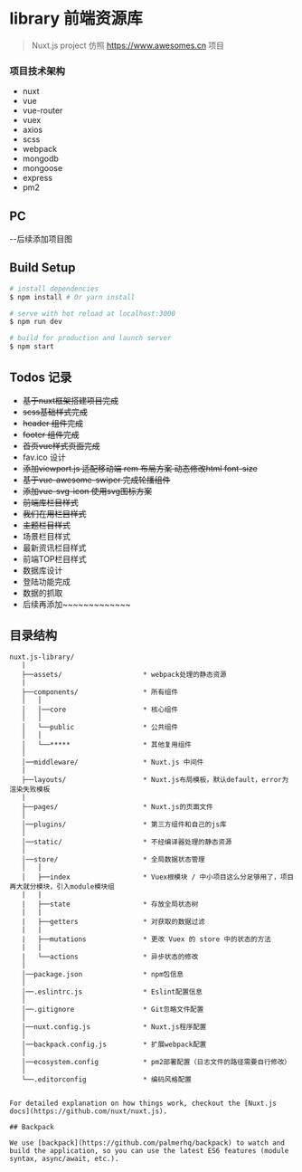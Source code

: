 # library 前端资源库

> Nuxt.js project  仿照 https://www.awesomes.cn 项目

### 项目技术架构
- nuxt
- vue
- vue-router
- vuex
- axios
- scss
- webpack
- mongodb
- mongoose
- express
- pm2


## PC
--后续添加项目图

## Build Setup

``` bash
# install dependencies
$ npm install # Or yarn install

# serve with hot reload at localhost:3000
$ npm run dev

# build for production and launch server
$ npm start
```


## Todos 记录

- ~~基于nuxt框架搭建项目完成~~
- ~~scss基础样式完成~~
- ~~header 组件完成~~
- ~~footer 组件完成~~
- ~~首页vue样式页面完成~~
- fav.ico 设计
- ~~添加viewport.js 适配移动端 rem 布局方案 动态修改html font-size~~
- ~~基于vue-awesome-swiper 完成轮播组件~~
- ~~添加vue-svg-icon 使用svg图标方案~~
- ~~前端库栏目样式~~
- ~~我们在用栏目样式~~
- ~~主题栏目样式~~
- 场景栏目样式
- 最新资讯栏目样式
- 前端TOP栏目样式
- 数据库设计
- 登陆功能完成
- 数据的抓取
- 后续再添加~~~~~~~~~~~~~
## 目录结构
```
nuxt.js-library/
   |
   ├──assets/                    * webpack处理的静态资源
   |
   ├──components/                * 所有组件
   │   │
   │   │──core                   * 核心组件
   │   │
   │   └──public                 * 公共组件
   │   │
   │   └──*****                  * 其他复用组件
   │
   │──middleware/                * Nuxt.js 中间件
   |
   ├──layouts/                   * Nuxt.js布局模板，默认default，error为渲染失败模板
   |
   ├──pages/                     * Nuxt.js的页面文件
   │
   │──plugins/                   * 第三方组件和自己的js库
   │
   │──static/                    * 不经编译器处理的静态资源
   │
   │──store/                     * 全局数据状态管理
   │   │
   │   ├──index                  * Vuex根模块 / 中小项目这么分足够用了，项目再大就分模块，引入module模块组
   |   |                
   |   ├──state                  * 存放全局状态树
   |   |                
   |   ├──getters                * 对获取的数据过滤
   |   |                
   |   ├──mutations              * 更改 Vuex 的 store 中的状态的方法
   |   |                
   |   └──actions                * 异步状态的修改
   │
   │──package.json               * npm包信息
   │
   │──.eslintrc.js               * Eslint配置信息
   │
   │──.gitignore                 * Git忽略文件配置
   │
   │──nuxt.config.js             * Nuxt.js程序配置
   │
   │──backpack.config.js         * 扩展webpack配置
   │
   │──ecosystem.config           * pm2部署配置（日志文件的路径需要自行修改）
   │
   └──.editorconfig              * 编码风格配置


For detailed explanation on how things work, checkout the [Nuxt.js docs](https://github.com/nuxt/nuxt.js).

## Backpack

We use [backpack](https://github.com/palmerhq/backpack) to watch and build the application, so you can use the latest ES6 features (module syntax, async/await, etc.).
